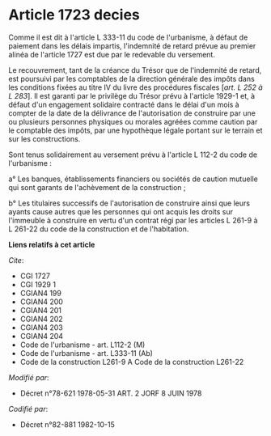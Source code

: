# Article 1723 decies

Comme il est dit à l'article L 333-11 du code de l'urbanisme, à défaut de paiement dans les délais impartis, l'indemnité de
retard prévue au premier alinéa de l'article 1727 est due par le redevable du versement.

Le recouvrement, tant de la créance du Trésor que de l'indemnité de retard, est poursuivi par les comptables de la direction
générale des impôts dans les conditions fixées au titre IV du livre des procédures fiscales [*art. L 252 à L 283*]. Il est
garanti par le privilège du Trésor prévu à l'article 1929-1 et, à défaut d'un engagement solidaire contracté dans le délai
d'un mois à compter de la date de la délivrance de l'autorisation de construire par une ou plusieurs personnes physiques ou
morales agréées comme caution par le comptable des impôts, par une hypothèque légale portant sur le terrain et sur les
constructions.

Sont tenus solidairement au versement prévu à l'article L 112-2 du code de l'urbanisme :

a° Les banques, établissements financiers ou sociétés de caution mutuelle qui sont garants de l'achèvement de la
construction ;

b° Les titulaires successifs de l'autorisation de construire ainsi que leurs ayants cause autres que les personnes qui ont
acquis les droits sur l'immeuble à construire en vertu d'un contrat régi par les articles L 261-9 à L 261-22 du code de la
construction et de l'habitation.

**Liens relatifs à cet article**

_Cite_:

  - CGI 1727
  - CGI 1929 1
  - CGIAN4 199
  - CGIAN4 200
  - CGIAN4 201
  - CGIAN4 202
  - CGIAN4 203
  - CGIAN4 204
  - Code de l'urbanisme - art. L112-2 (M)
  - Code de l'urbanisme - art. L333-11 (Ab)
  - Code de la construction L261-9 A Code de la construction L261-22

_Modifié par_:

  - Décret n°78-621 1978-05-31 ART. 2 JORF 8 JUIN 1978

_Codifié par_:

  - Décret n°82-881 1982-10-15
